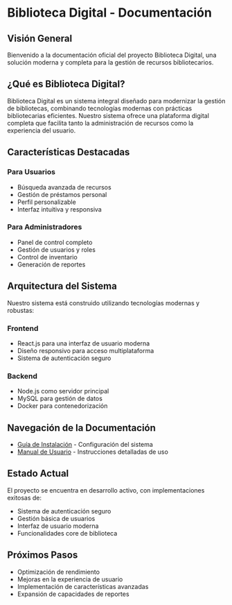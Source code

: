 # Biblioteca Digital - Documentación

## Visión General

Bienvenido a la documentación oficial del proyecto Biblioteca Digital, una solución moderna y completa para la gestión de recursos bibliotecarios.

## ¿Qué es Biblioteca Digital?

Biblioteca Digital es un sistema integral diseñado para modernizar la gestión de bibliotecas, combinando tecnologías modernas con prácticas bibliotecarias eficientes. Nuestro sistema ofrece una plataforma digital completa que facilita tanto la administración de recursos como la experiencia del usuario.

## Características Destacadas

### Para Usuarios
- Búsqueda avanzada de recursos
- Gestión de préstamos personal
- Perfil personalizable
- Interfaz intuitiva y responsiva

### Para Administradores
- Panel de control completo
- Gestión de usuarios y roles
- Control de inventario
- Generación de reportes

## Arquitectura del Sistema

Nuestro sistema está construido utilizando tecnologías modernas y robustas:

### Frontend
- React.js para una interfaz de usuario moderna
- Diseño responsivo para acceso multiplataforma
- Sistema de autenticación seguro

### Backend
- Node.js como servidor principal
- MySQL para gestión de datos
- Docker para contenedorización

## Navegación de la Documentación

- [Guía de Instalación](instalacion.md) - Configuración del sistema
- [Manual de Usuario](uso.md) - Instrucciones detalladas de uso

## Estado Actual

El proyecto se encuentra en desarrollo activo, con implementaciones exitosas de:
- Sistema de autenticación seguro
- Gestión básica de usuarios
- Interfaz de usuario moderna
- Funcionalidades core de biblioteca

## Próximos Pasos

- Optimización de rendimiento
- Mejoras en la experiencia de usuario
- Implementación de características avanzadas
- Expansión de capacidades de reportes